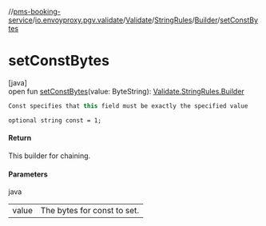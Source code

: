 //[pms-booking-service](../../../../../index.md)/[io.envoyproxy.pgv.validate](../../../index.md)/[Validate](../../index.md)/[StringRules](../index.md)/[Builder](index.md)/[setConstBytes](set-const-bytes.md)

# setConstBytes

[java]\
open fun [setConstBytes](set-const-bytes.md)(value: ByteString): [Validate.StringRules.Builder](index.md)

```kotlin
Const specifies that this field must be exactly the specified value

```
`optional string const = 1;`

#### Return

This builder for chaining.

#### Parameters

java

| | |
|---|---|
| value | The bytes for const to set. |